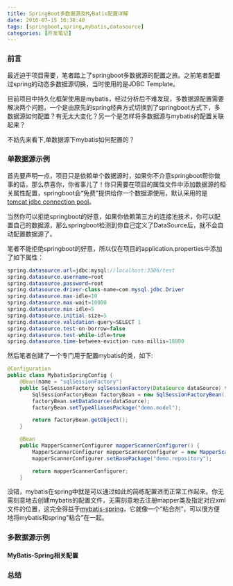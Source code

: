 ```yaml
---
title: SpringBoot多数据源及MyBatis配置详解
date: 2016-07-15 16:38:40
tags: [springboot,spring,mybatis,datasource]
categories: [开发笔记]
---
```


### 前言

最近迫于项目需要，笔者踏上了springboot多数据源的配置之旅。之前笔者配置过spring的动态多数据源切换，当时使用的是JDBC Template。

目前项目中持久化框架使用是mybatis，经过分析后不难发现，多数据源配置需要解决两个问题，一个是由原先的spring经典方式切换到了springboot方式下，多数据源如何配置？有无太大变化？另一个是怎样将多数据源与mybatis的配置关联起来？

不妨先来看下,单数据源下mybatis如何配置的？

### 单数据源示例

首先要声明一点，项目只是依赖单个数据源时，如果你不介意springboot帮你做事的话，那么恭喜你，你省事儿了！你只需要在项目的属性文件中添加数据源的相关属性配置，springboot会“免费”提供给你一个数据源使用，默认采用的是[tomcat jdbc connection pool](https://tomcat.apache.org/tomcat-7.0-doc/jdbc-pool.html)。

当然你可以拒绝springboot的好意，如果你依赖第三方的连接池技术，你可以配置自己的数据源，那么springboot检测到你自己定义了DataSource后，就不会自动配置数据源了。

笔者不能拒绝springboot的好意，所以仅在项目的application.properties中添加了如下属性：

``` Java
spring.datasource.url=jdbc:mysql://localhost:3306/test
spring.datasource.username=root
spring.datasource.password=root
spring.datasource.driver-class-name=com.mysql.jdbc.Driver
spring.datasource.max-idle=10
spring.datasource.max-wait=10000
spring.datasource.min-idle=5
spring.datasource.initial-size=5
spring.datasource.validation-query=SELECT 1
spring.datasource.test-on-borrow=false
spring.datasource.test-while-idle=true
spring.datasource.time-between-eviction-runs-millis=18800
```

然后笔者创建了一个专门用于配置mybatis的类，如下:

``` Java
@Configuration
public class MybatisSpringConfig {
    @Bean(name = "sqlSessionFactory")
    public SqlSessionFactory sqlSessionFactory(DataSource dataSource) throws Exception {
        SqlSessionFactoryBean factoryBean = new SqlSessionFactoryBean();
        factoryBean.setDataSource(dataSource);
        factoryBean.setTypeAliasesPackage("demo.model");

        return factoryBean.getObject();
    }

    @Bean
    public MapperScannerConfigurer mapperScannerConfigurer() {
        MapperScannerConfigurer mapperScannerConfigurer = new MapperScannerConfigurer();
        mapperScannerConfigurer.setBasePackage("demo.repository");

        return mapperScannerConfigurer;
    }
```

没错，mybatis在spring中就是可以通过如此的简练配置进而正常工作起来。你无需刻意地去创建mybatis的配置文件，无需刻意地去注册mapper类及指定对应xml文件的位置，这完全得益于[mybatis-spring](http://www.mybatis.org/spring/)，它就像一个“粘合剂”，可以很方便地将mybatis和spring“粘合”在一起。

### 多数据源示例

#### MyBatis-Spring相关配置

### 总结
